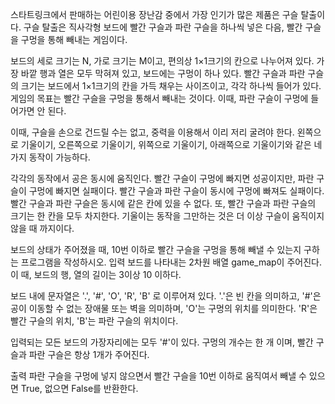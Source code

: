 스타트링크에서 판매하는 어린이용 장난감 중에서 가장 인기가 많은 제품은 구슬 탈출이다. 구슬 탈출은 직사각형 보드에 빨간 구슬과 파란 구슬을 하나씩 넣은 다음, 빨간 구슬을 구멍을 통해 빼내는 게임이다.

보드의 세로 크기는 N, 가로 크기는 M이고, 편의상 1×1크기의 칸으로 나누어져 있다. 가장 바깥 행과 열은 모두 막혀져 있고, 보드에는 구멍이 하나 있다. 빨간 구슬과 파란 구슬의 크기는 보드에서 1×1크기의 칸을 가득 채우는 사이즈이고, 각각 하나씩 들어가 있다. 게임의 목표는 빨간 구슬을 구멍을 통해서 빼내는 것이다. 이때, 파란 구슬이 구멍에 들어가면 안 된다.

이때, 구슬을 손으로 건드릴 수는 없고, 중력을 이용해서 이리 저리 굴려야 한다. 왼쪽으로 기울이기, 오른쪽으로 기울이기, 위쪽으로 기울이기, 아래쪽으로 기울이기와 같은 네 가지 동작이 가능하다.

각각의 동작에서 공은 동시에 움직인다. 빨간 구슬이 구멍에 빠지면 성공이지만, 파란 구슬이 구멍에 빠지면 실패이다. 빨간 구슬과 파란 구슬이 동시에 구멍에 빠져도 실패이다. 빨간 구슬과 파란 구슬은 동시에 같은 칸에 있을 수 없다. 또, 빨간 구슬과 파란 구슬의 크기는 한 칸을 모두 차지한다. 기울이는 동작을 그만하는 것은 더 이상 구슬이 움직이지 않을 때 까지이다.

보드의 상태가 주어졌을 때, 10번 이하로 빨간 구슬을 구멍을 통해 빼낼 수 있는지 구하는 프로그램을 작성하시오.
입력
보드를 나타내는 2차원 배열 game_map이 주어진다. 
이 때, 보드의 행, 열의 길이는 3이상 10 이하다.

보드 내에 문자열은 '.', '#', 'O', 'R', 'B' 로 이루어져 있다. 
'.'은 빈 칸을 의미하고, 
'#'은 공이 이동할 수 없는 장애물 또는 벽을 의미하며, 
'O'는 구멍의 위치를 의미한다. 
'R'은 빨간 구슬의 위치, 
'B'는 파란 구슬의 위치이다.

입력되는 모든 보드의 가장자리에는 모두 '#'이 있다. 구멍의 개수는 한 개 이며, 빨간 구슬과 파란 구슬은 항상 1개가 주어진다.

출력
파란 구슬을 구멍에 넣지 않으면서 빨간 구슬을 10번 이하로 움직여서 빼낼 수 있으면 True, 없으면 False를 반환한다.